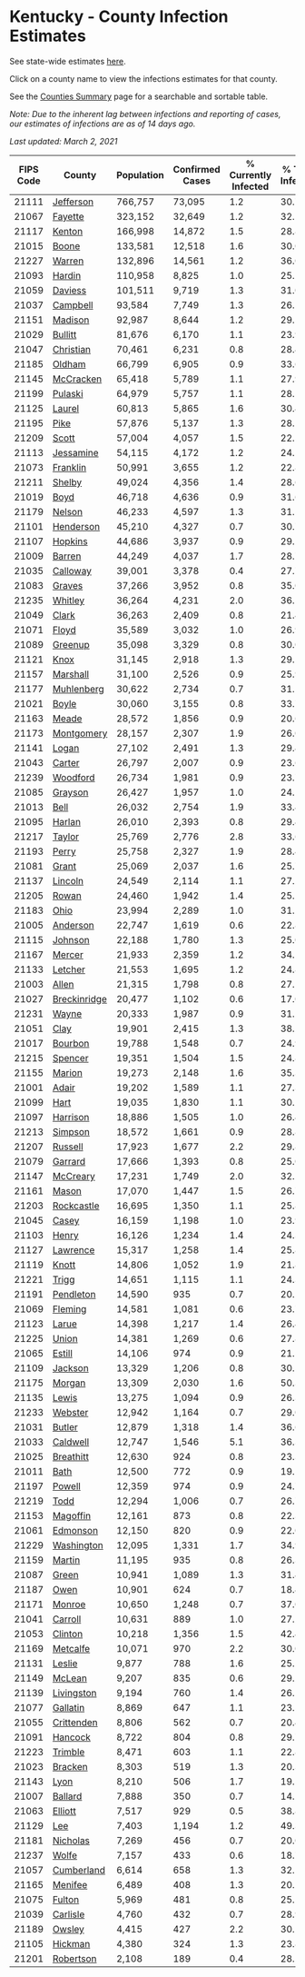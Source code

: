 # Kentucky - County Infection Estimates

See state-wide estimates [here](/infections/us-ky).

Click on a county name to view the infections estimates for that county.

See the [Counties Summary](/infections/summary-counties) page for a searchable and sortable table.

*Note: Due to the inherent lag between infections and reporting of cases, our estimates of infections are as of 14 days ago.*

*Last updated: March 2, 2021*

|   FIPS Code |                       County |   Population |   Confirmed Cases |   % Currently Infected |   % Total Infected |
|-------------|------------------------------|--------------|-------------------|------------------------|--------------------|
|       21111 |       [Jefferson](jefferson) |      766,757 |            73,095 |                    1.2 |               30.7 |
|       21067 |           [Fayette](fayette) |      323,152 |            32,649 |                    1.2 |               32.1 |
|       21117 |             [Kenton](kenton) |      166,998 |            14,872 |                    1.5 |               28.8 |
|       21015 |               [Boone](boone) |      133,581 |            12,518 |                    1.6 |               30.0 |
|       21227 |             [Warren](warren) |      132,896 |            14,561 |                    1.2 |               36.0 |
|       21093 |             [Hardin](hardin) |      110,958 |             8,825 |                    1.0 |               25.2 |
|       21059 |           [Daviess](daviess) |      101,511 |             9,719 |                    1.3 |               31.0 |
|       21037 |         [Campbell](campbell) |       93,584 |             7,749 |                    1.3 |               26.5 |
|       21151 |           [Madison](madison) |       92,987 |             8,644 |                    1.2 |               29.5 |
|       21029 |           [Bullitt](bullitt) |       81,676 |             6,170 |                    1.1 |               23.9 |
|       21047 |       [Christian](christian) |       70,461 |             6,231 |                    0.8 |               28.4 |
|       21185 |             [Oldham](oldham) |       66,799 |             6,905 |                    0.9 |               33.6 |
|       21145 |       [McCracken](mccracken) |       65,418 |             5,789 |                    1.1 |               27.9 |
|       21199 |           [Pulaski](pulaski) |       64,979 |             5,757 |                    1.1 |               28.5 |
|       21125 |             [Laurel](laurel) |       60,813 |             5,865 |                    1.6 |               30.4 |
|       21195 |                 [Pike](pike) |       57,876 |             5,137 |                    1.3 |               28.1 |
|       21209 |               [Scott](scott) |       57,004 |             4,057 |                    1.5 |               22.5 |
|       21113 |       [Jessamine](jessamine) |       54,115 |             4,172 |                    1.2 |               24.5 |
|       21073 |         [Franklin](franklin) |       50,991 |             3,655 |                    1.2 |               22.8 |
|       21211 |             [Shelby](shelby) |       49,024 |             4,356 |                    1.4 |               28.6 |
|       21019 |                 [Boyd](boyd) |       46,718 |             4,636 |                    0.9 |               31.6 |
|       21179 |             [Nelson](nelson) |       46,233 |             4,597 |                    1.3 |               31.5 |
|       21101 |       [Henderson](henderson) |       45,210 |             4,327 |                    0.7 |               30.7 |
|       21107 |           [Hopkins](hopkins) |       44,686 |             3,937 |                    0.9 |               29.2 |
|       21009 |             [Barren](barren) |       44,249 |             4,037 |                    1.7 |               28.7 |
|       21035 |         [Calloway](calloway) |       39,001 |             3,378 |                    0.4 |               27.7 |
|       21083 |             [Graves](graves) |       37,266 |             3,952 |                    0.8 |               35.0 |
|       21235 |           [Whitley](whitley) |       36,264 |             4,231 |                    2.0 |               36.5 |
|       21049 |               [Clark](clark) |       36,263 |             2,409 |                    0.8 |               21.4 |
|       21071 |               [Floyd](floyd) |       35,589 |             3,032 |                    1.0 |               26.9 |
|       21089 |           [Greenup](greenup) |       35,098 |             3,329 |                    0.8 |               30.0 |
|       21121 |                 [Knox](knox) |       31,145 |             2,918 |                    1.3 |               29.5 |
|       21157 |         [Marshall](marshall) |       31,100 |             2,526 |                    0.9 |               25.9 |
|       21177 |     [Muhlenberg](muhlenberg) |       30,622 |             2,734 |                    0.7 |               31.1 |
|       21021 |               [Boyle](boyle) |       30,060 |             3,155 |                    0.8 |               33.7 |
|       21163 |               [Meade](meade) |       28,572 |             1,856 |                    0.9 |               20.6 |
|       21173 |     [Montgomery](montgomery) |       28,157 |             2,307 |                    1.9 |               26.0 |
|       21141 |               [Logan](logan) |       27,102 |             2,491 |                    1.3 |               29.4 |
|       21043 |             [Carter](carter) |       26,797 |             2,007 |                    0.9 |               23.6 |
|       21239 |         [Woodford](woodford) |       26,734 |             1,981 |                    0.9 |               23.7 |
|       21085 |           [Grayson](grayson) |       26,427 |             1,957 |                    1.0 |               24.1 |
|       21013 |                 [Bell](bell) |       26,032 |             2,754 |                    1.9 |               33.4 |
|       21095 |             [Harlan](harlan) |       26,010 |             2,393 |                    0.8 |               29.4 |
|       21217 |             [Taylor](taylor) |       25,769 |             2,776 |                    2.8 |               33.6 |
|       21193 |               [Perry](perry) |       25,758 |             2,327 |                    1.9 |               28.4 |
|       21081 |               [Grant](grant) |       25,069 |             2,037 |                    1.6 |               25.7 |
|       21137 |           [Lincoln](lincoln) |       24,549 |             2,114 |                    1.1 |               27.2 |
|       21205 |               [Rowan](rowan) |       24,460 |             1,942 |                    1.4 |               25.2 |
|       21183 |                 [Ohio](ohio) |       23,994 |             2,289 |                    1.0 |               31.2 |
|       21005 |         [Anderson](anderson) |       22,747 |             1,619 |                    0.6 |               22.8 |
|       21115 |           [Johnson](johnson) |       22,188 |             1,780 |                    1.3 |               25.0 |
|       21167 |             [Mercer](mercer) |       21,933 |             2,359 |                    1.2 |               34.5 |
|       21133 |           [Letcher](letcher) |       21,553 |             1,695 |                    1.2 |               24.8 |
|       21003 |               [Allen](allen) |       21,315 |             1,798 |                    0.8 |               27.1 |
|       21027 | [Breckinridge](breckinridge) |       20,477 |             1,102 |                    0.6 |               17.0 |
|       21231 |               [Wayne](wayne) |       20,333 |             1,987 |                    0.9 |               31.2 |
|       21051 |                 [Clay](clay) |       19,901 |             2,415 |                    1.3 |               38.2 |
|       21017 |           [Bourbon](bourbon) |       19,788 |             1,548 |                    0.7 |               24.9 |
|       21215 |           [Spencer](spencer) |       19,351 |             1,504 |                    1.5 |               24.8 |
|       21155 |             [Marion](marion) |       19,273 |             2,148 |                    1.6 |               35.3 |
|       21001 |               [Adair](adair) |       19,202 |             1,589 |                    1.1 |               27.3 |
|       21099 |                 [Hart](hart) |       19,035 |             1,830 |                    1.1 |               30.2 |
|       21097 |         [Harrison](harrison) |       18,886 |             1,505 |                    1.0 |               26.4 |
|       21213 |           [Simpson](simpson) |       18,572 |             1,661 |                    0.9 |               28.8 |
|       21207 |           [Russell](russell) |       17,923 |             1,677 |                    2.2 |               29.8 |
|       21079 |           [Garrard](garrard) |       17,666 |             1,393 |                    0.8 |               25.0 |
|       21147 |         [McCreary](mccreary) |       17,231 |             1,749 |                    2.0 |               32.2 |
|       21161 |               [Mason](mason) |       17,070 |             1,447 |                    1.5 |               26.7 |
|       21203 |     [Rockcastle](rockcastle) |       16,695 |             1,350 |                    1.1 |               25.8 |
|       21045 |               [Casey](casey) |       16,159 |             1,198 |                    1.0 |               23.9 |
|       21103 |               [Henry](henry) |       16,126 |             1,234 |                    1.4 |               24.3 |
|       21127 |         [Lawrence](lawrence) |       15,317 |             1,258 |                    1.4 |               25.8 |
|       21119 |               [Knott](knott) |       14,806 |             1,052 |                    1.9 |               21.8 |
|       21221 |               [Trigg](trigg) |       14,651 |             1,115 |                    1.1 |               24.3 |
|       21191 |       [Pendleton](pendleton) |       14,590 |               935 |                    0.7 |               20.2 |
|       21069 |           [Fleming](fleming) |       14,581 |             1,081 |                    0.6 |               23.7 |
|       21123 |               [Larue](larue) |       14,398 |             1,217 |                    1.4 |               26.4 |
|       21225 |               [Union](union) |       14,381 |             1,269 |                    0.6 |               27.8 |
|       21065 |             [Estill](estill) |       14,106 |               974 |                    0.9 |               21.5 |
|       21109 |           [Jackson](jackson) |       13,329 |             1,206 |                    0.8 |               30.5 |
|       21175 |             [Morgan](morgan) |       13,309 |             2,030 |                    1.6 |               50.3 |
|       21135 |               [Lewis](lewis) |       13,275 |             1,094 |                    0.9 |               26.3 |
|       21233 |           [Webster](webster) |       12,942 |             1,164 |                    0.7 |               29.0 |
|       21031 |             [Butler](butler) |       12,879 |             1,318 |                    1.4 |               36.6 |
|       21033 |         [Caldwell](caldwell) |       12,747 |             1,546 |                    5.1 |               36.3 |
|       21025 |       [Breathitt](breathitt) |       12,630 |               924 |                    0.8 |               23.3 |
|       21011 |                 [Bath](bath) |       12,500 |               772 |                    0.9 |               19.5 |
|       21197 |             [Powell](powell) |       12,359 |               974 |                    0.9 |               24.7 |
|       21219 |                 [Todd](todd) |       12,294 |             1,006 |                    0.7 |               26.7 |
|       21153 |         [Magoffin](magoffin) |       12,161 |               873 |                    0.8 |               22.3 |
|       21061 |         [Edmonson](edmonson) |       12,150 |               820 |                    0.9 |               22.0 |
|       21229 |     [Washington](washington) |       12,095 |             1,331 |                    1.7 |               34.9 |
|       21159 |             [Martin](martin) |       11,195 |               935 |                    0.8 |               26.3 |
|       21087 |               [Green](green) |       10,941 |             1,089 |                    1.3 |               31.4 |
|       21187 |                 [Owen](owen) |       10,901 |               624 |                    0.7 |               18.4 |
|       21171 |             [Monroe](monroe) |       10,650 |             1,248 |                    0.7 |               37.0 |
|       21041 |           [Carroll](carroll) |       10,631 |               889 |                    1.0 |               27.2 |
|       21053 |           [Clinton](clinton) |       10,218 |             1,356 |                    1.5 |               42.4 |
|       21169 |         [Metcalfe](metcalfe) |       10,071 |               970 |                    2.2 |               30.0 |
|       21131 |             [Leslie](leslie) |        9,877 |               788 |                    1.6 |               25.2 |
|       21149 |             [McLean](mclean) |        9,207 |               835 |                    0.6 |               29.2 |
|       21139 |     [Livingston](livingston) |        9,194 |               760 |                    1.4 |               26.1 |
|       21077 |         [Gallatin](gallatin) |        8,869 |               647 |                    1.1 |               23.5 |
|       21055 |     [Crittenden](crittenden) |        8,806 |               562 |                    0.7 |               20.4 |
|       21091 |           [Hancock](hancock) |        8,722 |               804 |                    0.8 |               29.7 |
|       21223 |           [Trimble](trimble) |        8,471 |               603 |                    1.1 |               22.8 |
|       21023 |           [Bracken](bracken) |        8,303 |               519 |                    1.3 |               20.3 |
|       21143 |                 [Lyon](lyon) |        8,210 |               506 |                    1.7 |               19.5 |
|       21007 |           [Ballard](ballard) |        7,888 |               350 |                    0.7 |               14.2 |
|       21063 |           [Elliott](elliott) |        7,517 |               929 |                    0.5 |               38.8 |
|       21129 |                   [Lee](lee) |        7,403 |             1,194 |                    1.2 |               49.3 |
|       21181 |         [Nicholas](nicholas) |        7,269 |               456 |                    0.7 |               20.0 |
|       21237 |               [Wolfe](wolfe) |        7,157 |               433 |                    0.6 |               18.7 |
|       21057 |     [Cumberland](cumberland) |        6,614 |               658 |                    1.3 |               32.1 |
|       21165 |           [Menifee](menifee) |        6,489 |               408 |                    1.3 |               20.2 |
|       21075 |             [Fulton](fulton) |        5,969 |               481 |                    0.8 |               25.5 |
|       21039 |         [Carlisle](carlisle) |        4,760 |               432 |                    0.7 |               28.9 |
|       21189 |             [Owsley](owsley) |        4,415 |               427 |                    2.2 |               30.2 |
|       21105 |           [Hickman](hickman) |        4,380 |               324 |                    1.3 |               23.8 |
|       21201 |       [Robertson](robertson) |        2,108 |               189 |                    0.4 |               28.2 |